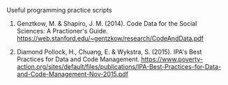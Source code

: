 Useful programming practice scripts

1. Genztkow, M. & Shapiro, J. M. (2014). Code Data for the Social Sciences: A Practioner's Guide. https://web.stanford.edu/~gentzkow/research/CodeAndData.pdf

2. Diamond Pollock, H., Chuang, E. & Wykstra, S. (2015). IPA's Best Practices for Data and Code Management. https://www.poverty-action.org/sites/default/files/publications/IPA-Best-Practices-for-Data-and-Code-Management-Nov-2015.pdf
